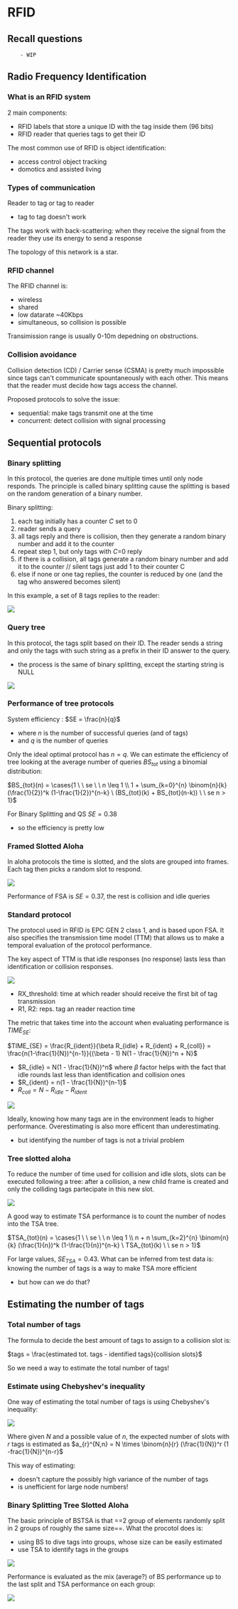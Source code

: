 # RFID

## Recall questions
        - WIP

## Radio Frequency Identification

### What is an RFID system

2 main components:
- RFID labels that store a unique ID with the tag inside them (96 bits)
- RFID reader that queries tags to get their ID

The most common use of RFID is object identification:
- access control object tracking
- domotics and assisted living

### Types of communication

Reader to tag or tag to reader
- tag to tag doesn't work 

The tags work with back-scattering: when they receive the signal from the reader
they use its energy to send a response

The topology of this network is a star.

### RFID channel

The RFID channel is:
- wireless
- shared
- low datarate ~40Kbps
- simultaneous, so collision is possible

Transimission range is usually 0-10m depedning on obstructions.

### Collision avoidance

Collision detection (CD) / Carrier sense (CSMA) is pretty much impossible since tags can't communicate spountaneously with each other.
This means that the reader must decide how tags access the channel.

Proposed protocols to solve the issue:
- sequential: make tags transmit one at the time
- concurrent: detect collision with signal processing

## Sequential protocols

### Binary splitting

In this protocol, the queries are done multiple times until only node responds.
The principle is called binary splitting cause the splitting is based on the random generation of a binary number.

Binary splitting:
1. each tag initially has a counter $C$ set to 0
2. reader sends a query
3. all tags reply and there is collision, then they generate a random binary number and add it to the counter
4. repeat step 1, but only tags with $C$=0 reply
5. if there is a collision, all tags generate a random binary number and add it to the counter // silent tags just add 1 to their counter C
6. else if none or one tag replies, the counter is reduced by one (and the tag who answered becomes silent) 

In this example, a set of 8 tags replies to the reader:

![](./static/AN/binaryspl.png)

### Query tree

In this protocol, the tags split based on their ID. The reader sends a string and only the tags with such string as a prefix in their ID answer to the query.
- the process is the same of binary splitting, except the starting string is NULL

![](./static/AN/querytrees.png)

### Performance of tree protocols

System efficiency : $SE = \frac{n}{q}$
- where $n$ is the number of successful queries (and of tags)
- and $q$ is the number of queries

Only the ideal optimal protocol has $n=q$. We can estimate the efficiency of tree looking at the average
number of queries $BS_{tot}$ using a binomial distribution:

$BS_{tot}(n) = \cases{1 \ \ se \ \ n \leq 1 \\ 1 + \sum_{k=0}^{n} \binom{n}{k} (\frac{1}{2})^k  (1-\frac{1}{2})^{n-k} \ (BS_{tot}(k) + BS_{tot}(n-k)) \ \ se n > 1}$

For Binary Splitting and QS $SE = 0.38$
- so the efficiency is pretty low

### Framed Slotted Aloha 

In aloha protocols the time is slotted, and the slots are grouped into frames. Each tag then picks a random slot to respond.

![](./static/AN/fslaloha.png)

Performance of FSA is $SE = 0.37$, the rest is collision and idle queries

### Standard protocol

The protocol used in RFID is EPC GEN 2 class 1, and is based upon FSA. It also specifies the transmission time model (TTM) that allows us to make a temporal evaluation of the protocol performance.

The key aspect of TTM is that idle responses (no response) lasts less than identification or collision responses.

![](./static/AN/TTM.png)

- RX_threshold: time at which reader should receive the first bit of tag transmission
- R1, R2: reps. tag an reader reaction time

The metric that takes time into the account when evaluating performance is $TIME_{SE}$:

$TIME_{SE} = \frac{R_{ident}}{\beta R_{idle} + R_{ident} + R_{coll}} = \frac{n(1-\frac{1}{N})^{n-1}}{(\beta - 1) N(1 - \frac{1}{N})^n + N}$
- $R_{idle} = N(1 - \frac{1}{N})^n$ where $\beta$ factor helps with the fact that idle rounds last less than identification and collision ones
- $R_{ident} = n(1 - \frac{1}{N})^{n-1}$
- $R_{coll} = N - R_{idle} - R_{ident}$

![](./static/AN/fsaperf.png)

Ideally, knowing how many tags are in the environment leads to higher performance. Overestimating is also 
more efficent than underestimating.
- but identifying the number of tags is not a trivial problem

### Tree slotted aloha

To reduce the number of time used for collision and idle slots, slots can be executed following a tree:
after a collision, a new child frame is created and only the colliding tags partecipate in this new slot.

![](./static/AN/TSA.png)

A good way to estimate TSA performance is to count the number of nodes into the TSA tree.

$TSA_{tot}(n) = \cases{1 \ \ se \ \ n \leq 1 \\ n + n \sum_{k=2}^{n} \binom{n}{k} (\frac{1}{n})^k  (1-\frac{1}{n})^{n-k} \ TSA_{tot}(k) \ \ se n > 1}$

For large values, $SE_{TSA} = 0.43$. What can be inferred from test data is: knowing the number of tags is a way to make TSA more efficient
- but how can we do that?

## Estimating the number of tags

### Total number of tags

The formula to decide the best amount of tags to assign to a collision slot is:

$tags = \frac{estimated tot. tags - identified tags}{collision slots}$

So we need a way to estimate the total number of tags!

### Estimate using Chebyshev's inequality

One way of estimating the total number of tags is using Chebyshev's inequality:

![](./static/AN/chebyshev.png)

Where given $N$ and a possible value of $n$, the expected number of slots with $r$ tags is estimated as $a_{r}^{N,n} = N \times \binom{n}{r}  (\frac{1}{N})^r (1 -frac{1}{N})^{n-r}$ 

This way of estimating:
- doesn't capture the possibly high variance of the number of tags
- is unefficient for large node numbers!

### Binary Splitting Tree Slotted Aloha

The basic principle of BSTSA is that ==2 group of elements randomly split in 2 groups of roughly the same size==.
What the procotol does is:
- using BS to dive tags into groups, whose size can be easily estimated
- use TSA to identify tags in the groups

![](./static/AN/BSTSA.png)

Performance is evaluated as the mix (average?) of BS performance up to the last split and TSA performance on each group:

![](./static/AN/BSTSAperf.png)
